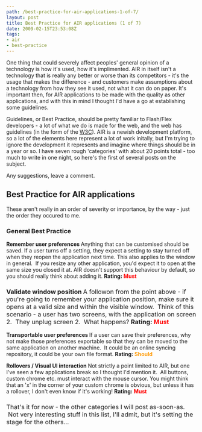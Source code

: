 ```yaml
---
path: /best-practice-for-air-applications-1-of-7/
layout: post
title: Best Practice for AIR applications (1 of 7)
date: 2009-02-15T23:53:08Z
tags:
- air
- best-practice
---
```


One thing that could severely affect peoples' general opinion of a technology is how it's used, how it's implimented. AIR in itself isn't a technology that is really any better or worse than its competitors - it's the usage that makes the difference - and customers make assumptions about a technology from how they see it used, not what it can do on paper. It's important then, for AIR applications to be made with the quality as other applications, and with this in mind I thought I'd have a go at establishing some guidelines.

Guidelines, or Best Practice, should be pretty familiar to Flash/Flex developers - a lot of what we do is made for the web, and the web has guidelines (in the form of the <a href="http://www.w3.org/" target="_blank">W3C</a>). AIR is a newish development platform, so a lot of the elements here represent a lot of work initally, but I'm trying to ignore the development it represents and imagine where things should be in a year or so. I have seven rough 'categories' with about 20 points total - too much to write in one night, so here's the first of several posts on the subject.

Any suggestions, leave a comment.
<!--more--><h2>Best Practice for AIR applications</h2>
These aren't really in an order of severity or importance, by the way - just the order they occured to me.
<h3>General Best Practice</h3>
<strong>Remember user preferences
<span style="font-weight: normal;">Anything that can be customised should be saved. If a user turns off a setting, they expect a setting to stay turned off when they reopen the application next time. This also applies to the window in general.  If you resize any other application, you'd expect it to open at the same size you closed it at. AIR doesn't support this behaviour by default, so you should really think about adding it.
<strong>Rating: <span style="color: #ff0000;">Must</span> </strong></span></strong>
<h3>Validate window position
<span style="font-weight: normal;">A followon from the point above - if you're going to remember your application position, make sure it opens at a valid size and within the visible window.  Think of this scenario - a user has two screens, with the application on screen 2.  They unplug screen 2.  What happens?
<strong>Rating: <span style="color: #ff0000;">Must</span></strong><span style="color: #ff0000;"> </span></span></h3>
<strong>Transportable user preferences
<span style="font-weight: normal;">If a user can save their preferences, why not make those preferences exportable so that they can be moved to the same application on another machine.  It could be an online syncing repository, it could be your own file format.
</span>Rating: <span style="color: #ff9900;">Should</span> </strong>

<strong>Rollovers / Visual UI interaction
<span style="font-weight: normal;">Not strictly a point limited to AIR, but one I've seen a few applications break so I thought I'd mention it.  All buttons, custom chrome etc. must interact with the mouse cursor. You might think that an 'x' in the corner of your custom chrome is obvious, but unless it has a rollover, I don't even know if it's working!
<strong>Rating: <span style="color: #ff0000;">Must</span></strong><span style="color: #ff0000;"> </span></span></strong>
<h3><span style="font-weight: normal;">That's it for now - the other categories I will post as-soon-as.  Not very interesting stuff in this list, I'll admit, but it's setting the stage for the others...</span></h3>